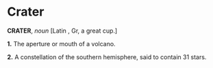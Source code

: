 # Crater

**CRATER**, _noun_ \[Latin , Gr, a great cup.\]

**1.** The aperture or mouth of a volcano.

**2.** A constellation of the southern hemisphere, said to contain 31 stars.